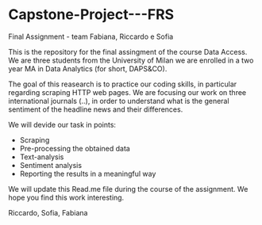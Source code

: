 # Capstone-Project---FRS
Final Assignment - team Fabiana, Riccardo e Sofia 

This is the repository for the final assingment of the course Data Access. We are three students from the University of Milan we are enrolled in a two year MA in Data Analytics (for short, DAPS&CO). 

The goal of this reasearch is to practice our coding skills, in particular regarding scraping HTTP web pages. We are focusing our work on three international journals (..), in order to understand what is the general sentiment of the headline news and their differences. 

We will devide our task in points:
- Scraping
- Pre-processing the obtained data
- Text-analysis
- Sentiment analysis
- Reporting the results in a meaningful way

We will update this Read.me file during the course of the assignment. We hope you find this work interesting. 

Riccardo, Sofia, Fabiana
